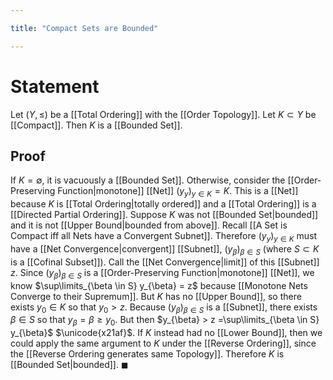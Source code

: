 ```yaml
---

title: "Compact Sets are Bounded"

---
```

# Statement
Let $(Y, \leq)$ be a [[Total Ordering]] with the [[Order Topology]]. Let $K \subset Y$ be [[Compact]]. Then $K$ is a [[Bounded Set]].

## Proof
If $K = \emptyset$, it is vacuously a [[Bounded Set]]. Otherwise, consider the [[Order-Preserving Function|monotone]] [[Net]] $(y_{y})_{y \in K} = K$. This is a [[Net]] because $K$ is [[Total Ordering|totally ordered]] and a [[Total Ordering]] is a [[Directed Partial Ordering]]. Suppose $K$ was not [[Bounded Set|bounded]] and it is not [[Upper Bound|bounded from above]].  Recall [[A Set is Compact iff all Nets have a Convergent Subnet]]. Therefore $(y_{y})_{y \in K}$ must have a [[Net Convergence|convergent]] [[Subnet]], $(y_{\beta})_{\beta \in S}$ (where $S \subset K$ is a [[Cofinal Subset]]). Call the [[Net Convergence|limit]] of this [[Subnet]] $z$. Since $(y_{\beta})_{\beta \in S}$ is a [[Order-Preserving Function|monotone]] [[Net]], we know $\sup\limits_{\beta \in S} y_{\beta} = z$ because [[Monotone Nets Converge to their Supremum]]. But $K$ has no [[Upper Bound]], so there exists $y_{0} \in K$ so that $y_{0} > z$. Because $(y_{\beta})_{\beta \in S}$ is a [[Subnet]], there exists $\beta \in S$ so that $y_{\beta} = \beta \geq y_{0}$. But then $y_{\beta} > z =\sup\limits_{\beta \in S} y_{\beta}$ $\unicode{x21af}$. If $K$ instead had no [[Lower Bound]], then we could apply the same argument to $K$ under the [[Reverse Ordering]], since the [[Reverse Ordering generates same Topology]]. Therefore $K$ is [[Bounded Set|bounded]]. $\blacksquare$
